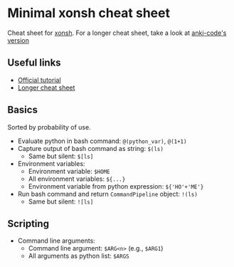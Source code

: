 # Minimal xonsh cheat sheet

Cheat sheet for [xonsh][].
For a longer cheat sheet, take a look at [anki-code's version](https://github.com/anki-code/xonsh-cheatsheet)

[xonsh]: https://xon.sh/

## Useful links

* [Official tutorial](https://xon.sh/tutorial.html)
* [Longer cheat sheet](https://github.com/anki-code/xonsh-cheatsheet)

## Basics

Sorted by probability of use.

* Evaluate python in bash command: `@(python_var)`, `@(1+1)`
* Capture output of bash command as string: `$(ls)`
    * Same but silent: `$[ls]`
* Environment variables:
    * Environment variable: `$HOME`
    * All environment variables: `${...}`
    * Environment variable from python expression: `${'HO'+'ME'}`
* Run bash command and return `CommandPipeline` object: `!(ls)`
    * Same but silent: `![ls]`

## Scripting

* Command line arguments:
    * Command line argument: `$ARG<n>` (e.g., `$ARG1`)
    * All arguments as python list: `$ARGS`

